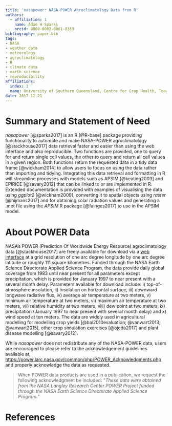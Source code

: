 ```yaml
---
title: 'nasapower: NASA-POWER Agroclimatology Data from R'
authors:
  - affiliation: 1
    name: Adam H Sparks
    orcid: 0000-0002-0061-8359
bibliography: paper.bib
tags:
- NASA
- weather data
- meteorology
- agroclimatology
- R
- climate data
- earth science
- reproducibility
affiliations:
  index: 1
  name: University of Southern Queensland, Centre for Crop Health, Toowoomba Queensland 4350, Australia
date: 2017-12-21
---
```


# Summary and Statement of Need

_nasapower_ [@sparks2017] is an R [@R-base] package providing functionality to
automate and make NASA-POWER agroclimatology [@stackhouse2017] data retrieval
faster and easier than using the web interface and also reproducible. Two
functions are provided, one to query for and return single cell values, the
other to query and return all cell values in a given region. Both functions
return the requested data in a tidy data frame [@wickham2014] to allow users to
focus on using the data rather than importing and tidying. Integrating this data
retrieval and formatting in R will streamline processes with models such as
APSIM [@keating2003] and EPIRICE [@savary2012] that can be linked to or are
implemented in R. Extended documentation is provided with examples of visualising
the data using _ggplot2_ [@wickham2009], converting it to spatial objects using
_raster_ [@hijmans2017] and for obtaining solar radiation values and generating
a .met file using the _APSIM_ R package [@fainges2017] to use in the APSIM
model.

# About POWER Data

NASA’s POWER (Prediction Of Worldwide Energy Resource) agroclimatology data
[@stackhouse2017] are freely available for download via a
[web interface](https://power.larc.nasa.gov/cgi-bin/agro.cgi?email=agroclim@larc.nasa.gov)
at a grid resolution of one arc degree longitude by one arc degree latitude or
roughly 111 square kilometres. Funded through the NASA Earth Science Directorate
Applied Science Program, the data provide daily global coverage from 1983 until
near present for all parameters except precipitation, which is provided for
January 1997 to near present with a several month delay. Parameters available
for download include: i) top-of-atmosphere insolation, ii) insolation on
horizontal surface, iii) downward longwave radiative flux, iv) average air
temperature at two meters, v) minimum air temperature at two meters, vi) maximum
air temperature at two meters, vii) relative humidity at two meters, viii) dew
point at two meters, ix) precipitation (January 1997 to near present with
several month delay) and x) wind speed at ten meters. The data are widely used
in agricultural modelling for modelling crop yields [@bai2010evaluation;
@vanwart2013; @vanwart2015], other crop simulation exercises [@ojeda2017] and
plant disease modelling [@savary2012].

While _nasapower_ does not redistribute any of the NASA-POWER data, users are
encouraged to please refer to the acknowledgement guidelines available at, <https://power.larc.nasa.gov/common/php/POWER_Acknowledgments.php> and
properly acknowledge the data as requested.

> When POWER data products are used in a publication, we request the following
acknowledgment be included: "_These data were obtained from the NASA Langley
Research Center POWER Project funded through the NASA Earth Science Directorate
Applied Science Program._"

# References
